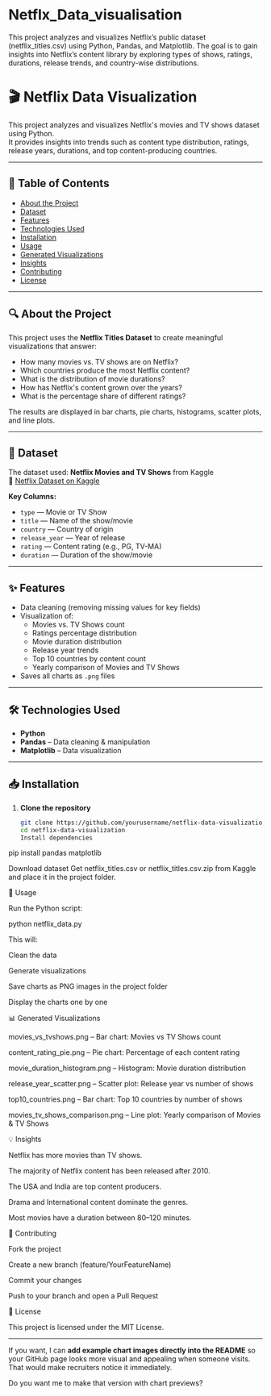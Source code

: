 # Netflx_Data_visualisation
This project analyzes and visualizes Netflix’s public dataset (netflix_titles.csv) using Python, Pandas, and Matplotlib. The goal is to gain insights into Netflix’s content library by exploring types of shows, ratings, durations, release trends, and country-wise distributions.
# 🎬 Netflix Data Visualization

This project analyzes and visualizes Netflix's movies and TV shows dataset using Python.  
It provides insights into trends such as content type distribution, ratings, release years, durations, and top content-producing countries.

---

## 📌 Table of Contents
- [About the Project](#-about-the-project)
- [Dataset](#-dataset)
- [Features](#-features)
- [Technologies Used](#-technologies-used)
- [Installation](#-installation)
- [Usage](#-usage)
- [Generated Visualizations](#-generated-visualizations)
- [Insights](#-insights)
- [Contributing](#-contributing)
- [License](#-license)

---

## 🔍 About the Project
This project uses the **Netflix Titles Dataset** to create meaningful visualizations that answer:
- How many movies vs. TV shows are on Netflix?
- Which countries produce the most Netflix content?
- What is the distribution of movie durations?
- How has Netflix's content grown over the years?
- What is the percentage share of different ratings?

The results are displayed in bar charts, pie charts, histograms, scatter plots, and line plots.

---

## 📂 Dataset
The dataset used: **Netflix Movies and TV Shows** from Kaggle  
🔗 [Netflix Dataset on Kaggle](https://www.kaggle.com/datasets/shivamb/netflix-shows)

**Key Columns:**
- `type` — Movie or TV Show
- `title` — Name of the show/movie
- `country` — Country of origin
- `release_year` — Year of release
- `rating` — Content rating (e.g., PG, TV-MA)
- `duration` — Duration of the show/movie

---

## ✨ Features
- Data cleaning (removing missing values for key fields)
- Visualization of:
  - Movies vs. TV Shows count
  - Ratings percentage distribution
  - Movie duration distribution
  - Release year trends
  - Top 10 countries by content count
  - Yearly comparison of Movies and TV Shows
- Saves all charts as `.png` files

---

## 🛠 Technologies Used
- **Python**
- **Pandas** – Data cleaning & manipulation
- **Matplotlib** – Data visualization

---

## 📥 Installation
1. **Clone the repository**
   ```bash
   git clone https://github.com/yourusername/netflix-data-visualization.git
   cd netflix-data-visualization
   Install dependencies

pip install pandas matplotlib


Download dataset
Get netflix_titles.csv or netflix_titles.csv.zip from Kaggle and place it in the project folder.

🚀 Usage

Run the Python script:

python netflix_data.py


This will:

Clean the data

Generate visualizations

Save charts as PNG images in the project folder

Display the charts one by one

📊 Generated Visualizations

movies_vs_tvshows.png – Bar chart: Movies vs TV Shows count

content_rating_pie.png – Pie chart: Percentage of each content rating

movie_duration_histogram.png – Histogram: Movie duration distribution

release_year_scatter.png – Scatter plot: Release year vs number of shows

top10_countries.png – Bar chart: Top 10 countries by number of shows

movies_tv_shows_comparison.png – Line plot: Yearly comparison of Movies & TV Shows

💡 Insights

Netflix has more movies than TV shows.

The majority of Netflix content has been released after 2010.

The USA and India are top content producers.

Drama and International content dominate the genres.

Most movies have a duration between 80–120 minutes.

🤝 Contributing

Fork the project

Create a new branch (feature/YourFeatureName)

Commit your changes

Push to your branch and open a Pull Request

📜 License

This project is licensed under the MIT License.


---

If you want, I can **add example chart images directly into the README** so your GitHub page looks more visual and appealing when someone visits. That would make recruiters notice it immediately.  

Do you want me to make that version with chart previews?
